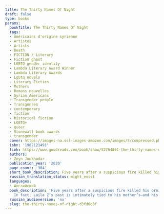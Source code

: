 ```yaml
---
title: The Thirty Names Of Night
draft: false
type: books
params:
  bookTitle: The Thirty Names Of Night
  tags:
  - Américains d'origine syrienne
  - Artistes
  - Artists
  - Death
  - FICTION / Literary
  - Fiction ghost
  - LGBTQ gender identity
  - Lambda Literary Award Winner
  - Lambda Literary Awards
  - Lgbtq novels
  - Literary Fiction
  - Mothers
  - Romans nouvelles
  - Syrian Americans
  - Transgender people
  - Transgenres
  - contemporary
  - fiction
  - historical fiction
  - LGBTQ+
  - queer
  - Stonewall book awards
  - transgender
  cover: https://images-na.ssl-images-amazon.com/images/S/compressed.photo.goodreads.com/books/1581854704i/52764801.jpg
  isbn: '1982121491'
  link: https://www.goodreads.com/book/show/52764801-the-thirty-names-of-night
  authors:
  - Zeyn Joukhadar
  publication_year: '2020'
  page_count: '304'
  short_book_description: Five years after a suspicious fire killed his ornithologist mother, a closeted Syrian American trans boy sheds his birth name and searches for a new one. He has been unable to paint since his...
  russian_translation_status: might_exist
  languages:
  - Английский
  book_description: 'Five years after a suspicious fire killed his ornithologist mother, a closeted Syrian American trans boy sheds his birth name and searches for a new one. He has been unable to paint since his mother’s ghost has begun to visit him each evening. As his grandmother’s sole caretaker, he spends his days cooped up in their apartment, avoiding his neighborhood masjid, his estranged sister, and even his best friend (who also happens to be his longtime crush). The only time he feels truly free is when he slips out at night to paint murals on buildings in the once-thriving Manhattan neighborhood known as Little Syria.One night, he enters the abandoned community house and finds the tattered journal of a Syrian American artist named Laila Z, who dedicated her career to painting the birds of North America. She famously and mysteriously disappeared more than sixty years before, but her journal contains proof that both his mother and Laila Z encountered the same rare bird before their deaths.
    In fact, Laila Z’s past is intimately tied to his mother’s—and his grandmother’s—in ways he never could have expected. Even more surprising, Laila Z’s story reveals the histories of queer and transgender people within his own community that he never knew. Realizing that he isn’t and has never been alone, he has the courage to officially claim a new name: Nadir, an Arabic name meaningrare.As unprecedented numbers of birds are mysteriously drawn to the New York City skies, Nadir enlists the help of his family and friends to unravel what happened to Laila Z and the rare bird his mother died trying to save. Following his mother’s ghost, he uncovers the silences kept in the name of survival by his own community, his own family, and within himself, and discovers the family that was there all along.Featuring Zeyn Joukhadar’s signature storytelling,The Thirty Names of Nightis a timely exploration of how we all search for and ultimately embrace who we are.'
  russian_audioversion: 'no'
  slug: the-thirty-names-of-night-d3fd6d3f
---
```

